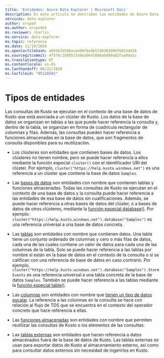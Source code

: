 ```yaml
---
title: 'Entidades: Azure Data Explorer | Microsoft Docs'
description: En este artículo se describen las entidades de Azure Data Explorer.
services: data-explorer
author: orspod
ms.author: orspodek
ms.reviewer: rkarlin
ms.service: data-explorer
ms.topic: reference
ms.date: 11/19/2019
ms.openlocfilehash: a69362b590acee99fbe9b57d9303099f0033d458
ms.sourcegitcommit: 4f576c1b89513a9e16641800abd80a02faa0da1c
ms.translationtype: HT
ms.contentlocale: es-ES
ms.lasthandoff: 06/22/2020
ms.locfileid: "85128502"
---
```

# <a name="entity-types"></a>Tipos de entidades

Las consultas de Kusto se ejecutan en el contexto de una base de datos de Kusto que está asociada a un clúster de Kusto. Los datos de la base de datos se organizan en tablas a las que puede hacer referencia la consulta y, dentro de la tabla, se organizan en forma de cuadrícula rectangular de columnas y filas. Además, las consultas pueden hacer referencia a funciones almacenadas en la base de datos, que son fragmentos de consulta disponibles para su reutilización.

* Los clústeres son entidades que contienen bases de datos.
  Los clústeres no tienen nombre, pero se puede hacer referencia a ellos mediante la función especial `cluster()` con el identificador URI del clúster.
  Por ejemplo, `cluster("https://help.kusto.windows.net")` es una referencia a un clúster que contiene la base de datos `Samples`.

* Las [bases de datos](./databases.md) son entidades con nombre que contienen tablas y funciones almacenadas. Todas las consultas de Kusto se ejecutan en el contexto de una base de datos y la consulta puede hacer referencia a las entidades de esa base de datos sin cualificaciones. Además, se puede hacer referencia a otras bases de datos del clúster, o a bases de datos de otros clústeres, mediante la [función especial database()](../databasefunction.md). Por ejemplo: `cluster("https://help.kusto.windows.net").database("Samples")`
  es una referencia universal a una base de datos concreta.

* Las [tablas](./tables.md) son entidades con nombre que contienen datos. Una tabla tiene un conjunto ordenado de columnas y cero o más filas de datos, cada una de las cuales contiene un valor de datos para cada una de las columnas de la tabla. Solo se puede hacer referencia a las tablas por nombre si están en la base de datos en el contexto de la consulta o si se califican con una referencia de base de datos en caso contrario. Por ejemplo, `cluster("https://help.kusto.windows.net").database("Samples").StormEvents` es una referencia universal a una tabla concreta de la base de datos `Samples`.
  También se puede hacer referencia a las tablas mediante la [función especial table()](../tablefunction.md).

* Las [columnas](./columns.md) son entidades con nombre que [tienen un tipo de datos escalar](../scalar-data-types/index.md).
  La referencia a las columnas en la consulta se hace con relación al flujo de TDS que se encuentra en el contexto del operador concreto que hace referencia a ellas.

* Las [funciones almacenadas](./stored-functions.md) son entidades con nombre que permiten reutilizar las consultas de Kusto o los elementos de las consultas.

* Las [tablas externas](./externaltables.md) son entidades que hacen referencia a datos almacenados fuera de la base de datos de Kusto.
  Las tablas externas se usan para exportar datos de Kusto al almacenamiento externo, así como para consultar datos externos sin necesidad de ingerirlos en Kusto.